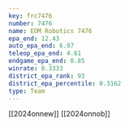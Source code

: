 ```yaml
---
key: frc7476
number: 7476
name: EOM Robotics 7476
epa_end: 12.43
auto_epa_end: 6.97
teleop_epa_end: 4.61
endgame_epa_end: 0.85
winrate: 0.3333
district_epa_rank: 93
district_epa_percentile: 0.3162
type: Team
---
```

[[2024onnew]]
[[2024onnob]]
